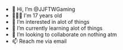 - 👋 Hi, I’m @JJFTWGaming
- 🙇🏻‍♂️ I'm 17 years old
- 👀 I’m interested in alot of things
- 🌱 I’m currently learning alot of things
- 💞️ I’m looking to collaborate on nothing atm
- 📫 Reach me via email

<!---
JJFTWGaming/JJFTWGaming is a ✨ special ✨ repository because its `README.md` (this file) appears on your GitHub profile.
You can click the Preview link to take a look at your changes.
--->
